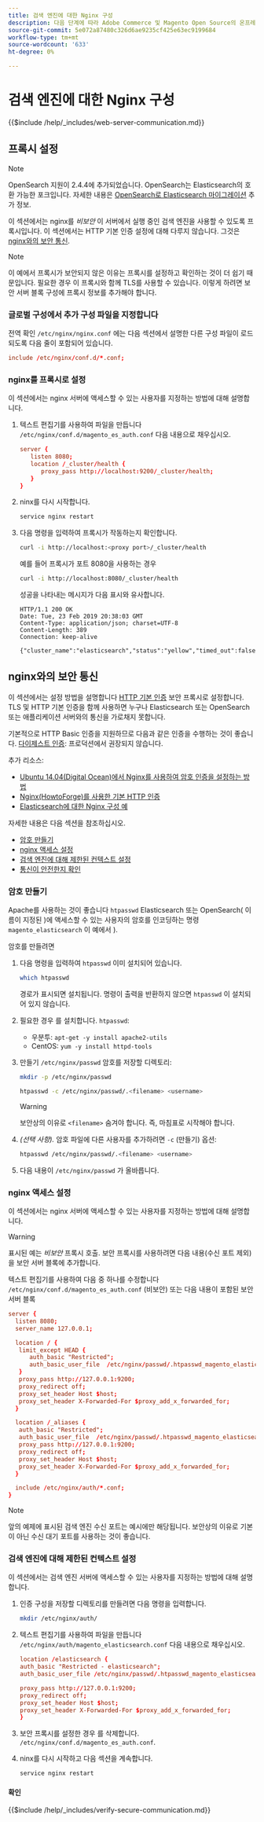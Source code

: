 ```yaml
---
title: 검색 엔진에 대한 Nginx 구성
description: 다음 단계에 따라 Adobe Commerce 및 Magento Open Source의 온프레미스 설치에 대한 Nginx 웹 서버로 검색 엔진을 구성합니다.
source-git-commit: 5e072a87480c326d6ae9235cf425e63ec9199684
workflow-type: tm+mt
source-wordcount: '633'
ht-degree: 0%

---
```



# 검색 엔진에 대한 Nginx 구성

{{$include /help/_includes/web-server-communication.md}}

## 프록시 설정

>[!NOTE]
>
>OpenSearch 지원이 2.4.4에 추가되었습니다. OpenSearch는 Elasticsearch의 호환 가능한 포크입니다. 자세한 내용은 [OpenSearch로 Elasticsearch 마이그레이션](../../../upgrade/prepare/opensearch-migration.md) 추가 정보.

이 섹션에서는 nginx를 *비보안* 이 서버에서 실행 중인 검색 엔진을 사용할 수 있도록 프록시입니다. 이 섹션에서는 HTTP 기본 인증 설정에 대해 다루지 않습니다. 그것은 [nginx와의 보안 통신](#secure-communication-with-nginx).

>[!NOTE]
>
>이 예에서 프록시가 보안되지 않은 이유는 프록시를 설정하고 확인하는 것이 더 쉽기 때문입니다. 필요한 경우 이 프록시와 함께 TLS를 사용할 수 있습니다. 이렇게 하려면 보안 서버 블록 구성에 프록시 정보를 추가해야 합니다.

### 글로벌 구성에서 추가 구성 파일을 지정합니다

전역 확인 `/etc/nginx/nginx.conf` 에는 다음 섹션에서 설명한 다른 구성 파일이 로드되도록 다음 줄이 포함되어 있습니다.

```conf
include /etc/nginx/conf.d/*.conf;
```

### nginx를 프록시로 설정

이 섹션에서는 nginx 서버에 액세스할 수 있는 사용자를 지정하는 방법에 대해 설명합니다.

1. 텍스트 편집기를 사용하여 파일을 만듭니다 `/etc/nginx/conf.d/magento_es_auth.conf` 다음 내용으로 채우십시오.

   ```conf
   server {
      listen 8080;
      location /_cluster/health {
         proxy_pass http://localhost:9200/_cluster/health;
      }
   }
   ```

1. ninx를 다시 시작합니다.

   ```bash
   service nginx restart
   ```

1. 다음 명령을 입력하여 프록시가 작동하는지 확인합니다.

   ```bash
   curl -i http://localhost:<proxy port>/_cluster/health
   ```

   예를 들어 프록시가 포트 8080을 사용하는 경우

   ```bash
   curl -i http://localhost:8080/_cluster/health
   ```

   성공을 나타내는 메시지가 다음 표시와 유사합니다.

   ```terminal
   HTTP/1.1 200 OK
   Date: Tue, 23 Feb 2019 20:38:03 GMT
   Content-Type: application/json; charset=UTF-8
   Content-Length: 389
   Connection: keep-alive
   
   {"cluster_name":"elasticsearch","status":"yellow","timed_out":false,"number_of_nodes":1,"number_of_data_nodes":1,"active_primary_shards":5,"active_shards":5,"relocating_shards":0,"initializing_shards":0,"unassigned_shards":5,"delayed_unassigned_shards":0,"number_of_pending_tasks":0,"number_of_in_flight_fetch":0,"task_max_waiting_in_queue_millis":0,"active_shards_percent_as_number":50.0}
   ```

## nginx와의 보안 통신

이 섹션에서는 설정 방법을 설명합니다 [HTTP 기본 인증](https://nginx.org/en/docs/http/ngx_http_auth_basic_module.html) 보안 프록시로 설정합니다. TLS 및 HTTP 기본 인증을 함께 사용하면 누구나 Elasticsearch 또는 OpenSearch 또는 애플리케이션 서버와의 통신을 가로채지 못합니다.

기본적으로 HTTP Basic 인증을 지원하므로 다음과 같은 인증을 수행하는 것이 좋습니다. [다이제스트 인증](https://www.nginx.com/resources/wiki/modules/auth_digest/): 프로덕션에서 권장되지 않습니다.

추가 리소스:

* [Ubuntu 14.04(Digital Ocean)에서 Nginx를 사용하여 암호 인증을 설정하는 방법](https://www.digitalocean.com/community/tutorials/how-to-set-up-password-authentication-with-nginx-on-ubuntu-14-04)
* [Nginx(HowtoForge)를 사용한 기본 HTTP 인증](https://www.howtoforge.com/basic-http-authentication-with-nginx)
* [Elasticsearch에 대한 Nginx 구성 예](https://gist.github.com/karmi/b0a9b4c111ed3023a52d)

자세한 내용은 다음 섹션을 참조하십시오.

* [암호 만들기](#create-a-password)
* [nginx 액세스 설정](#set-up-access-to-nginx)
* [검색 엔진에 대해 제한된 컨텍스트 설정](#set-up-a-restricted-context-for-the-search-engine)
* [통신이 안전한지 확인](#secure-communication-with-nginx)

### 암호 만들기

Apache를 사용하는 것이 좋습니다 `htpasswd` Elasticsearch 또는 OpenSearch( 이름이 지정된 )에 액세스할 수 있는 사용자의 암호를 인코딩하는 명령 `magento_elasticsearch` 이 예에서 ).

암호를 만들려면

1. 다음 명령을 입력하여 `htpasswd` 이미 설치되어 있습니다.

   ```bash
   which htpasswd
   ```

   경로가 표시되면 설치됩니다. 명령이 출력을 반환하지 않으면 `htpasswd` 이 설치되어 있지 않습니다.

1. 필요한 경우 를 설치합니다. `htpasswd`:

   * 우분투: `apt-get -y install apache2-utils`
   * CentOS: `yum -y install httpd-tools`

1. 만들기 `/etc/nginx/passwd` 암호를 저장할 디렉토리:

   ```bash
   mkdir -p /etc/nginx/passwd
   ```

   ```bash
   htpasswd -c /etc/nginx/passwd/.<filename> <username>
   ```

   >[!WARNING]
   >
   >보안상의 이유로 `<filename>` 숨겨야 합니다. 즉, 마침표로 시작해야 합니다.

1. *(선택 사항).* 암호 파일에 다른 사용자를 추가하려면 `-c` (만들기) 옵션:

   ```bash
   htpasswd /etc/nginx/passwd/.<filename> <username>
   ```

1. 다음 내용이 `/etc/nginx/passwd` 가 올바릅니다.

### nginx 액세스 설정

이 섹션에서는 nginx 서버에 액세스할 수 있는 사용자를 지정하는 방법에 대해 설명합니다.

>[!WARNING]
>
>표시된 예는 *비보안* 프록시 호출. 보안 프록시를 사용하려면 다음 내용(수신 포트 제외)을 보안 서버 블록에 추가합니다.

텍스트 편집기를 사용하여 다음 중 하나를 수정합니다 `/etc/nginx/conf.d/magento_es_auth.conf` (비보안) 또는 다음 내용이 포함된 보안 서버 블록

```conf
server {
  listen 8080;
  server_name 127.0.0.1;

  location / {
   limit_except HEAD {
      auth_basic "Restricted";
      auth_basic_user_file  /etc/nginx/passwd/.htpasswd_magento_elasticsearch;
   }
   proxy_pass http://127.0.0.1:9200;
   proxy_redirect off;
   proxy_set_header Host $host;
   proxy_set_header X-Forwarded-For $proxy_add_x_forwarded_for;
  }

  location /_aliases {
   auth_basic "Restricted";
   auth_basic_user_file  /etc/nginx/passwd/.htpasswd_magento_elasticsearch;
   proxy_pass http://127.0.0.1:9200;
   proxy_redirect off;
   proxy_set_header Host $host;
   proxy_set_header X-Forwarded-For $proxy_add_x_forwarded_for;
  }

  include /etc/nginx/auth/*.conf;
}
```

>[!NOTE]
>
>앞의 예제에 표시된 검색 엔진 수신 포트는 예시에만 해당됩니다. 보안상의 이유로 기본이 아닌 수신 대기 포트를 사용하는 것이 좋습니다.

### 검색 엔진에 대해 제한된 컨텍스트 설정

이 섹션에서는 검색 엔진 서버에 액세스할 수 있는 사용자를 지정하는 방법에 대해 설명합니다.

1. 인증 구성을 저장할 디렉토리를 만들려면 다음 명령을 입력합니다.

   ```bash
   mkdir /etc/nginx/auth/
   ```

1. 텍스트 편집기를 사용하여 파일을 만듭니다 `/etc/nginx/auth/magento_elasticsearch.conf` 다음 내용으로 채우십시오.

   ```conf
   location /elasticsearch {
   auth_basic "Restricted - elasticsearch";
   auth_basic_user_file /etc/nginx/passwd/.htpasswd_magento_elasticsearch;
   
   proxy_pass http://127.0.0.1:9200;
   proxy_redirect off;
   proxy_set_header Host $host;
   proxy_set_header X-Forwarded-For $proxy_add_x_forwarded_for;
   }
   ```

1. 보안 프록시를 설정한 경우 를 삭제합니다. `/etc/nginx/conf.d/magento_es_auth.conf`.
1. ninx를 다시 시작하고 다음 섹션을 계속합니다.

   ```bash
   service nginx restart
   ```

#### 확인

{{$include /help/_includes/verify-secure-communication.md}}
